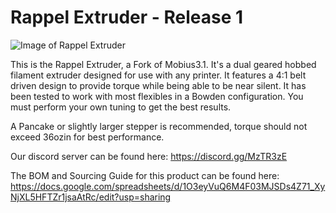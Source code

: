 # Rappel Extruder - Release 1

![Image of Rappel Extruder](https://github.com/volcom8190/Rappel-Extruder/blob/master/Renders/Rappel_Extruder_Render_11-15-2019c.jpg?raw=true)

This is the Rappel Extruder, a Fork of Mobius3.1. It's a dual geared hobbed filament extruder designed for use with any printer. It features a 4:1 belt driven design to provide torque while being able to be near silent.  It has been tested to work with most flexibles in a Bowden configuration. You must perform your own tuning to get the best results.

A Pancake or slightly larger stepper is recommended, torque should not exceed 36ozin for best performance.

Our discord server can be found here: https://discord.gg/MzTR3zE

The BOM and Sourcing Guide for this product can be found here: https://docs.google.com/spreadsheets/d/1O3eyVuQ6M4F03MJSDs4Z71_XyNjXL5HFTZr1jsaAtRc/edit?usp=sharing
